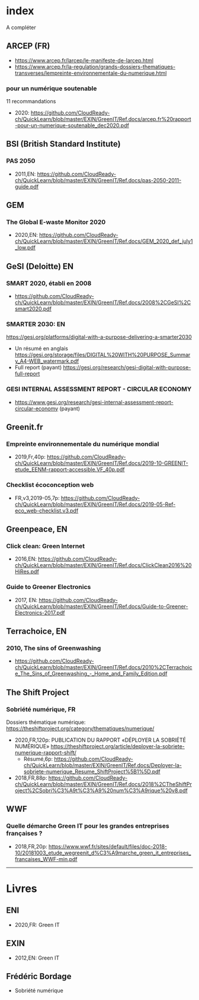 # index
A compléter

## ARCEP (FR)
* https://www.arcep.fr/larcep/le-manifeste-de-larcep.html
* https://www.arcep.fr/la-regulation/grands-dossiers-thematiques-transverses/lempreinte-environnementale-du-numerique.html
### pour un numérique soutenable
11 recommandations
* 2020: https://github.com/CloudReady-ch/QuickLearn/blob/master/EXIN/GreenIT/Ref.docs/arcep.fr%20rapport-pour-un-numerique-soutenable_dec2020.pdf

## BSI (British Standard Institute)
### PAS 2050
* 2011,EN: https://github.com/CloudReady-ch/QuickLearn/blob/master/EXIN/GreenIT/Ref.docs/pas-2050-2011-guide.pdf

## GEM
### The Global E-waste Monitor 2020
* 2020,EN: https://github.com/CloudReady-ch/QuickLearn/blob/master/EXIN/GreenIT/Ref.docs/GEM_2020_def_july1_low.pdf

## GeSI (Deloitte) EN
### SMART 2020, établi en 2008
* https://github.com/CloudReady-ch/QuickLearn/blob/master/EXIN/GreenIT/Ref.docs/2008%2CGeSI%2Csmart2020.pdf
### SMARTER 2030: EN
https://gesi.org/platforms/digital-with-a-purpose-delivering-a-smarter2030
* Un résumé en anglais https://gesi.org/storage/files/DIGITAL%20WITH%20PURPOSE_Summary_A4-WEB_watermark.pdf
* Full report (payant) https://gesi.org/research/gesi-digital-with-purpose-full-report
### GESI INTERNAL ASSESSMENT REPORT - CIRCULAR ECONOMY
* https://www.gesi.org/research/gesi-internal-assessment-report-circular-economy (payant)

## Greenit.fr
### Empreinte environnementale du numérique mondial
* 2019,Fr,40p: https://github.com/CloudReady-ch/QuickLearn/blob/master/EXIN/GreenIT/Ref.docs/2019-10-GREENIT-etude_EENM-rapport-accessible.VF_40p.pdf
### Checklist écoconception web 
* FR,v3,2019-05,7p: https://github.com/CloudReady-ch/QuickLearn/blob/master/EXIN/GreenIT/Ref.docs/2019-05-Ref-eco_web-checklist.v3.pdf

## Greenpeace, EN
### Click clean: Green Internet
* 2016,EN: https://github.com/CloudReady-ch/QuickLearn/blob/master/EXIN/GreenIT/Ref.docs/ClickClean2016%20HiRes.pdf
### Guide to Greener Electronics
* 2017, EN: https://github.com/CloudReady-ch/QuickLearn/blob/master/EXIN/GreenIT/Ref.docs/Guide-to-Greener-Electronics-2017.pdf

## Terrachoice, EN
### 2010, The sins of Greenwashing
* https://github.com/CloudReady-ch/QuickLearn/blob/master/EXIN/GreenIT/Ref.docs/2010%2CTerrachoice_The_Sins_of_Greenwashing_-_Home_and_Family_Edition.pdf

## The Shift Project
### Sobriété numérique, FR
Dossiers thématique numérique: https://theshiftproject.org/category/thematiques/numerique/
* 2020,FR,120p: PUBLICATION DU RAPPORT «DÉPLOYER LA SOBRIÉTÉ NUMÉRIQUE» https://theshiftproject.org/article/deployer-la-sobriete-numerique-rapport-shift/
  * Résumé,6p: https://github.com/CloudReady-ch/QuickLearn/blob/master/EXIN/GreenIT/Ref.docs/Deployer-la-sobriete-numerique_Resume_ShiftProject%5B1%5D.pdf
* 2018,FR,88p: https://github.com/CloudReady-ch/QuickLearn/blob/master/EXIN/GreenIT/Ref.docs/2018%2CTheShiftProject%2CSobri%C3%A9t%C3%A9%20num%C3%A9rique%20v8.pdf

## WWF
### Quelle démarche Green IT pour les grandes entreprises françaises ?
* 2018,FR,20p: https://www.wwf.fr/sites/default/files/doc-2018-10/20181003_etude_wegreenit_d%C3%A9marche_green_it_entreprises_francaises_WWF-min.pdf
___
# Livres
## ENI
* 2020,FR: Green IT

## EXIN
* 2012,EN: Green IT

## Frédéric Bordage
* Sobriété numérique
